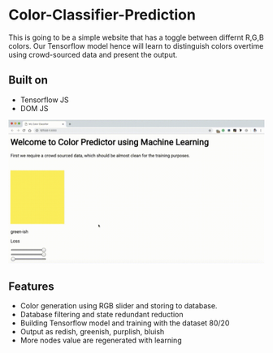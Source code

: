 # Color-Classifier-Prediction

This is going to be a simple website that has a toggle between differnt R,G,B colors. Our Tensorflow model hence will learn to distinguish colors overtime using crowd-sourced data and present the output.

## Built on
- Tensorflow JS
- DOM JS

<img src="https://github.com/geekykant/Color-Classifier-Prediction/blob/master/ouput/output.gif?raw=true">

## Features
- Color generation using RGB slider and storing to database.
- Database filtering and state redundant reduction
- Building Tensorflow model and training with the dataset 80/20
- Output as redish, greenish, purplish, bluish
- More nodes value are regenerated with learning
